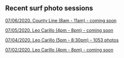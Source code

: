 ## Recent surf photo sessions

<a href="#" target="_blank">07/06/2020. County Line (8am - 11am) - coming soon</a>

<a href="#" target="_blank">07/05/2020. Leo Carillo (4pm - 8pm)  - coming soon</a>

<a href="https://photos.app.goo.gl/1YNp1qeNjAizuRWp6" target="_blank">07/04/2020. Leo Carillo (5pm - 8:30pm) - 1053 photos</a>

<a href="#" target="_blank">07/02/2020. Leo Carillo (4pm - 8pm)  - coming soon</a>
